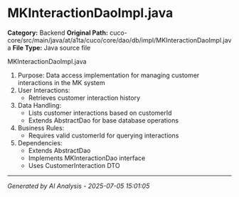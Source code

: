 # MKInteractionDaoImpl.java

**Category:** Backend
**Original Path:** cuco-core/src/main/java/at/a1ta/cuco/core/dao/db/impl/MKInteractionDaoImpl.java
**File Type:** Java source file

MKInteractionDaoImpl.java
1. Purpose: Data access implementation for managing customer interactions in the MK system
2. User Interactions:
   - Retrieves customer interaction history
3. Data Handling:
   - Lists customer interactions based on customerId
   - Extends AbstractDao for base database operations
4. Business Rules:
   - Requires valid customerId for querying interactions
5. Dependencies:
   - Extends AbstractDao
   - Implements MKInteractionDao interface
   - Uses CustomerInteraction DTO

---
*Generated by AI Analysis - 2025-07-05 15:01:05*
